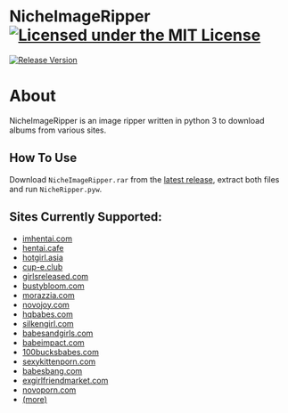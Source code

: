 # NicheImageRipper [![Licensed under the MIT License](https://img.shields.io/badge/License-MIT-blue.svg)](https://github.com/Exiua/NicheImageRipper/blob/main/LICENSE)
[![Release Version](https://img.shields.io/github/v/release/Exiua/NicheImageRipper)](https://github.com/Exiua/NicheImageRipper/releases)

# About

NicheImageRipper is an image ripper written in python 3 to download albums from various sites.

## How To Use

Download `NicheImageRipper.rar` from the [latest release](https://github.com/Exiua/NicheImageRipper/releases), extract both files and run `NicheRipper.pyw`.

## Sites Currently Supported:

- [imhentai.com](https://imhentai.com/)
- [hentai.cafe](https://hentai.cafe)
- [hotgirl.asia](https://hotgirl.asia/)
- [cup-e.club](https://www.cup-e.club/)
- [girlsreleased.com](https://girlsreleased.com/)
- [bustybloom.com](https://bustybloom.com/)
- [morazzia.com](https://morazzia.com/)
- [novojoy.com](https://novojoy.com/)
- [hqbabes.com](https://www.hqbabes.com/)
- [silkengirl.com](https://www.silkengirl.com/)
- [babesandgirls.com](https://www.babesandgirls.com/)
- [babeimpact.com](https://www.babeimpact.com/)
- [100bucksbabes.com](https://www.100bucksbabes.com/)
- [sexykittenporn.com](https://www.sexykittenporn.com/)
- [babesbang.com](https://www.babesbang.com/)
- [exgirlfriendmarket.com](https://www.exgirlfriendmarket.com/)
- [novoporn.com](https://www.novoporn.com/)
- [(more)](https://github.com/Exiua/NicheImageRipper/wiki/Supported-Sites)
